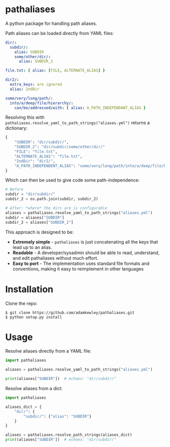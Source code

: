 # pathaliases

A python package for handling path aliases.

Path aliases can be loaded directly from YAML files:

```yaml
dir/:
  subdir/:
    alias: SUBDIR
    some/other/dir/:
      alias: SUBDIR_2

file.txt: { alias: [FILE, ALTERNATE_ALIAS] }

dir2/:
  extra_keys: are ignored
  alias: 2ndDir

some/very/long/path/:
  into/a/deep/file/hierarchy/:
    can/be/addressed/with: { alias: A_PATH_INDEPENDANT_ALIAS }
```

Resolving this with `pathaliases.resolve_yaml_to_path_strings("aliases.yml")`
returns a dictionary:

```python
{
    "SUBDIR": "dir/subdir/",
    "SUBDIR_2": "dir/subdir/some/other/dir/"
    "FILE": "file.txt",
    "ALTERNATE_ALIAS": "file.txt",
    "2ndDir": "dir2/",
    "A_PATH_INDEPENDENT_ALIAS": "some/very/long/path/into/a/deep/file/hierarchy/can/be/addressed/with"
}
```

Which can then be used to give code some path-independence:

```python
# Before
subdir = "dir/subdir/"
subdir_2 = os.path.join(subdir, subdir_2)

# After: *where* the dirs are is configurable
aliases = pathaliases.resolve_yaml_to_path_strings("aliases.yml")
subdir = aliases["SUBDIR"]
subdir_2 = aliases["SUBDIR_2"]
```

This approach is designed to be:

- **Extremely simple** - `pathaliases` is just concatenating all the keys
  that lead up to an alias.
- **Readable** - A developer/sysadmin should be able to read, understand,
  and edit pathaliases without much effort.
- **Easy to port** - The implementation uses standard file formats and
  conventions, making it easy to reimplement in other languages


# Installation

Clone the repo:

    $ git clone https://github.com/adamkewley/pathaliases.git
    $ python setup.py install


# Usage

Resolve aliases directly from a YAML file:

```python
import pathaliases

aliases = pathaliases.resolve_yaml_to_path_strings("aliases.yml")

print(aliases["SUBDIR"])  # echoes: "dir/subdir/"
```

Resolve aliases from a dict:

```python
import pathaliases

aliases_dict = {
    "dir/": {
        "subdir/": {"alias": "SUBDIR"}
    }
}

aliases = pathaliases.resolve_path_strings(aliases_dict)
print(aliases["SUBDIR"])  # echoes: "dir/subdir/"
```
